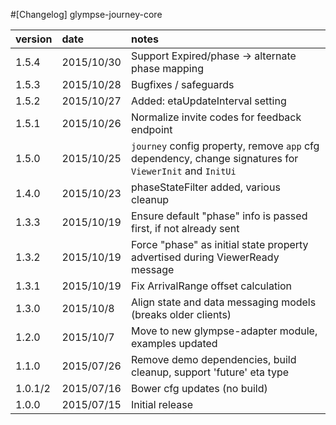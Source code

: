 #[Changelog] glympse-journey-core

version |date        |notes
:-------|:-----------|:------
1.5.4   | 2015/10/30 | Support Expired/phase -> alternate phase mapping
1.5.3   | 2015/10/28 | Bugfixes / safeguards
1.5.2   | 2015/10/27 | Added: etaUpdateInterval setting
1.5.1   | 2015/10/26 | Normalize invite codes for feedback endpoint
1.5.0   | 2015/10/25 | `journey` config property, remove `app` cfg dependency, change signatures for `ViewerInit` and `InitUi`
1.4.0   | 2015/10/23 | phaseStateFilter added, various cleanup
1.3.3   | 2015/10/19 | Ensure default "phase" info is passed first, if not already sent
1.3.2   | 2015/10/19 | Force "phase" as initial state property advertised during ViewerReady message
1.3.1	| 2015/10/19 | Fix ArrivalRange offset calculation
1.3.0   | 2015/10/8  | Align state and data messaging models (breaks older clients)
1.2.0   | 2015/10/7  | Move to new glympse-adapter module, examples updated
1.1.0   | 2015/07/26 | Remove demo dependencies, build cleanup, support 'future' eta type
1.0.1/2 | 2015/07/16 | Bower cfg updates (no build)
1.0.0   | 2015/07/15 | Initial release
